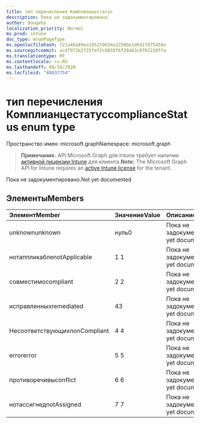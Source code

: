 ```yaml
---
title: тип перечисления Комплианцестатус
description: Пока не задокументировано.
author: dougeby
localization_priority: Normal
ms.prod: intune
doc_type: enumPageType
ms.openlocfilehash: f21a4ba89ea195259634a2250be1d6d1f075456e
ms.sourcegitcommit: acdf972e2f25fef2c6855f6f28a63c0762228ffa
ms.translationtype: MT
ms.contentlocale: ru-RU
ms.lasthandoff: 09/18/2020
ms.locfileid: "48037754"
---
```

# <a name="compliancestatus-enum-type"></a><span data-ttu-id="29c56-103">тип перечисления Комплианцестатус</span><span class="sxs-lookup"><span data-stu-id="29c56-103">complianceStatus enum type</span></span>

<span data-ttu-id="29c56-104">Пространство имен: microsoft.graph</span><span class="sxs-lookup"><span data-stu-id="29c56-104">Namespace: microsoft.graph</span></span>

> <span data-ttu-id="29c56-105">**Примечание.** API Microsoft Graph для Intune требует наличия [активной лицензии Intune](https://go.microsoft.com/fwlink/?linkid=839381) для клиента.</span><span class="sxs-lookup"><span data-stu-id="29c56-105">**Note:** The Microsoft Graph API for Intune requires an [active Intune license](https://go.microsoft.com/fwlink/?linkid=839381) for the tenant.</span></span>

<span data-ttu-id="29c56-106">Пока не задокументировано.</span><span class="sxs-lookup"><span data-stu-id="29c56-106">Not yet documented</span></span>

## <a name="members"></a><span data-ttu-id="29c56-107">Элементы</span><span class="sxs-lookup"><span data-stu-id="29c56-107">Members</span></span>
|<span data-ttu-id="29c56-108">Элемент</span><span class="sxs-lookup"><span data-stu-id="29c56-108">Member</span></span>|<span data-ttu-id="29c56-109">Значение</span><span class="sxs-lookup"><span data-stu-id="29c56-109">Value</span></span>|<span data-ttu-id="29c56-110">Описание</span><span class="sxs-lookup"><span data-stu-id="29c56-110">Description</span></span>|
|:---|:---|:---|
|<span data-ttu-id="29c56-111">unknown</span><span class="sxs-lookup"><span data-stu-id="29c56-111">unknown</span></span>|<span data-ttu-id="29c56-112">нуль</span><span class="sxs-lookup"><span data-stu-id="29c56-112">0</span></span>|<span data-ttu-id="29c56-113">Пока не задокументировано.</span><span class="sxs-lookup"><span data-stu-id="29c56-113">Not yet documented</span></span>|
|<span data-ttu-id="29c56-114">нотаппликабле</span><span class="sxs-lookup"><span data-stu-id="29c56-114">notApplicable</span></span>|<span data-ttu-id="29c56-115">1 </span><span class="sxs-lookup"><span data-stu-id="29c56-115">1</span></span>|<span data-ttu-id="29c56-116">Пока не задокументировано.</span><span class="sxs-lookup"><span data-stu-id="29c56-116">Not yet documented</span></span>|
|<span data-ttu-id="29c56-117">совместимо</span><span class="sxs-lookup"><span data-stu-id="29c56-117">compliant</span></span>|<span data-ttu-id="29c56-118">2 </span><span class="sxs-lookup"><span data-stu-id="29c56-118">2</span></span>|<span data-ttu-id="29c56-119">Пока не задокументировано.</span><span class="sxs-lookup"><span data-stu-id="29c56-119">Not yet documented</span></span>|
|<span data-ttu-id="29c56-120">исправленных</span><span class="sxs-lookup"><span data-stu-id="29c56-120">remediated</span></span>|<span data-ttu-id="29c56-121">4</span><span class="sxs-lookup"><span data-stu-id="29c56-121">3</span></span>|<span data-ttu-id="29c56-122">Пока не задокументировано.</span><span class="sxs-lookup"><span data-stu-id="29c56-122">Not yet documented</span></span>|
|<span data-ttu-id="29c56-123">Несоответствующих</span><span class="sxs-lookup"><span data-stu-id="29c56-123">nonCompliant</span></span>|<span data-ttu-id="29c56-124">4 </span><span class="sxs-lookup"><span data-stu-id="29c56-124">4</span></span>|<span data-ttu-id="29c56-125">Пока не задокументировано.</span><span class="sxs-lookup"><span data-stu-id="29c56-125">Not yet documented</span></span>|
|<span data-ttu-id="29c56-126">error</span><span class="sxs-lookup"><span data-stu-id="29c56-126">error</span></span>|<span data-ttu-id="29c56-127">5 </span><span class="sxs-lookup"><span data-stu-id="29c56-127">5</span></span>|<span data-ttu-id="29c56-128">Пока не задокументировано.</span><span class="sxs-lookup"><span data-stu-id="29c56-128">Not yet documented</span></span>|
|<span data-ttu-id="29c56-129">противоречивы</span><span class="sxs-lookup"><span data-stu-id="29c56-129">conflict</span></span>|<span data-ttu-id="29c56-130">6 </span><span class="sxs-lookup"><span data-stu-id="29c56-130">6</span></span>|<span data-ttu-id="29c56-131">Пока не задокументировано.</span><span class="sxs-lookup"><span data-stu-id="29c56-131">Not yet documented</span></span>|
|<span data-ttu-id="29c56-132">нотассигнед</span><span class="sxs-lookup"><span data-stu-id="29c56-132">notAssigned</span></span>|<span data-ttu-id="29c56-133">7 </span><span class="sxs-lookup"><span data-stu-id="29c56-133">7</span></span>|<span data-ttu-id="29c56-134">Пока не задокументировано.</span><span class="sxs-lookup"><span data-stu-id="29c56-134">Not yet documented</span></span>|









